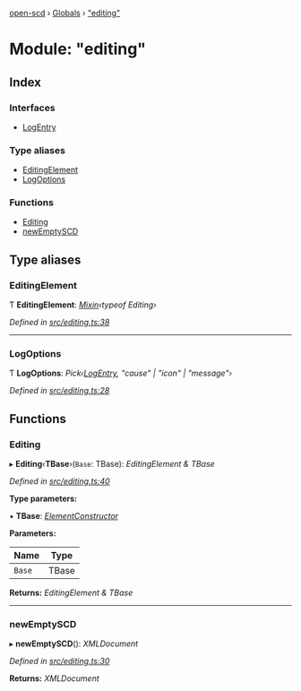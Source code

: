[open-scd](../README.md) › [Globals](../globals.md) › ["editing"](_editing_.md)

# Module: "editing"

## Index

### Interfaces

* [LogEntry](../interfaces/_editing_.logentry.md)

### Type aliases

* [EditingElement](_editing_.md#editingelement)
* [LogOptions](_editing_.md#logoptions)

### Functions

* [Editing](_editing_.md#editing)
* [newEmptySCD](_editing_.md#newemptyscd)

## Type aliases

###  EditingElement

Ƭ **EditingElement**: *[Mixin](_foundation_.md#mixin)‹typeof Editing›*

*Defined in [src/editing.ts:38](https://github.com/openscd/open-scd/blob/f0117a7/src/editing.ts#L38)*

___

###  LogOptions

Ƭ **LogOptions**: *Pick‹[LogEntry](../interfaces/_editing_.logentry.md), "cause" | "icon" | "message"›*

*Defined in [src/editing.ts:28](https://github.com/openscd/open-scd/blob/f0117a7/src/editing.ts#L28)*

## Functions

###  Editing

▸ **Editing**‹**TBase**›(`Base`: TBase): *EditingElement & TBase*

*Defined in [src/editing.ts:40](https://github.com/openscd/open-scd/blob/f0117a7/src/editing.ts#L40)*

**Type parameters:**

▪ **TBase**: *[ElementConstructor](_foundation_.md#elementconstructor)*

**Parameters:**

Name | Type |
------ | ------ |
`Base` | TBase |

**Returns:** *EditingElement & TBase*

___

###  newEmptySCD

▸ **newEmptySCD**(): *XMLDocument*

*Defined in [src/editing.ts:30](https://github.com/openscd/open-scd/blob/f0117a7/src/editing.ts#L30)*

**Returns:** *XMLDocument*
